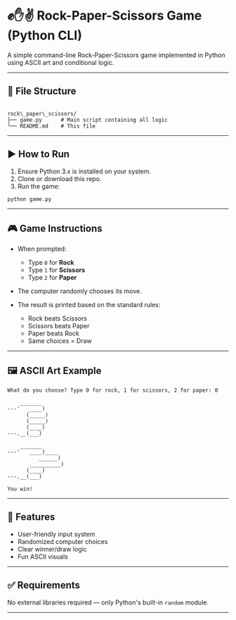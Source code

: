 
# ✊✋✌️ Rock-Paper-Scissors Game (Python CLI)

A simple command-line Rock-Paper-Scissors game implemented in Python using ASCII art and conditional logic.

---

## 📁 File Structure

```

rock\_paper\_scissors/
├── game.py      # Main script containing all logic
└── README.md    # This file

````

---

## ▶️ How to Run

1. Ensure Python 3.x is installed on your system.
2. Clone or download this repo.
3. Run the game:

```bash
python game.py
````

---

## 🎮 Game Instructions

* When prompted:

  * Type `0` for **Rock**
  * Type `1` for **Scissors**
  * Type `2` for **Paper**
* The computer randomly chooses its move.
* The result is printed based on the standard rules:

  * Rock beats Scissors
  * Scissors beats Paper
  * Paper beats Rock
  * Same choices = Draw

---

## 🖼️ ASCII Art Example

```text
What do you choose? Type 0 for rock, 1 for scissors, 2 for paper: 0

    _______
---'   ____)
      (_____)
      (_____)
      (____)
---.__(___)

    _______
---'   ____)____
          ______)
       __________)
      (____)
---.__(___)

You win!
```

---

## 🧠 Features

* User-friendly input system
* Randomized computer choices
* Clear winner/draw logic
* Fun ASCII visuals

---

## ✅ Requirements

No external libraries required — only Python's built-in `random` module.

---



